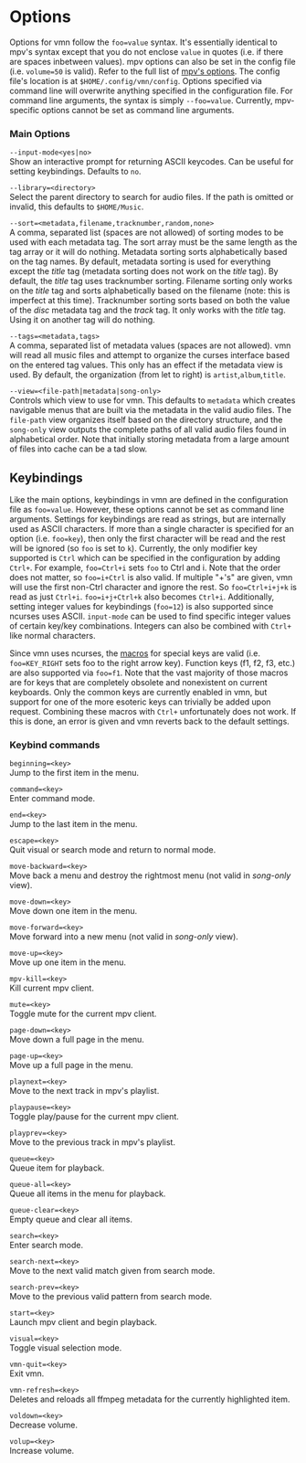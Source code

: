 # Options

Options for vmn follow the `foo=value` syntax. It's essentially identical to mpv's syntax except that you do not enclose `value` in quotes (i.e. if there are spaces inbetween values). mpv options can also be set in the config file (i.e. `volume=50` is valid). Refer to the full list of [mpv's options](https://github.com/mpv-player/mpv/blob/master/DOCS/man/options.rst). The config file's location is at `$HOME/.config/vmn/config`. Options specified via command line will overwrite anything specified in the configuration file. For command line arguments, the syntax is simply `--foo=value`. Currently, mpv-specific options cannot be set as command line arguments.

### Main Options

``--input-mode<yes|no>``\
   Show an interactive prompt for returning ASCII keycodes. Can be useful for setting keybindings. Defaults to `no`.

``--library=<directory>``\
   Select the parent directory to search for audio files. If the path is omitted or invalid, this defaults to `$HOME/Music`.

``--sort=<metadata,filename,tracknumber,random,none>``\
	A comma, separated list (spaces are not allowed) of sorting modes to be used with each metadata tag. The sort array must be the same length as the tag array or it will do nothing. Metadata sorting sorts alphabetically based on the tag names. By default, metadata sorting is used for everything except the *title* tag (metadata sorting does not work on the *title* tag). By default, the *title* tag uses tracknumber sorting. Filename sorting only works on the *title* tag and sorts alphabetically based on the filename (note: this is imperfect at this time). Tracknumber sorting sorts based on both the value of the *disc* metadata tag and the *track* tag. It only works with the *title* tag. Using it on another tag will do nothing.

``--tags=<metadata,tags>``\
   A comma, separated list of metadata values (spaces are not allowed). vmn will read all music files and attempt to organize the curses interface based on the entered tag values. This only has an effect if the metadata view is used. By default, the organization (from let to right) is `artist`,`album`,`title`.

``--view=<file-path|metadata|song-only>``\
   Controls which view to use for vmn. This defaults to `metadata` which creates navigable menus that are built via the metadata in the valid audio files. The `file-path` view organizes itself based on the directory structure, and the `song-only` view outputs the complete paths of all valid audio files found in alphabetical order. Note that initially storing metadata from a large amount of files into cache can be a tad slow.

## Keybindings

Like the main options, keybindings in vmn are defined in the configuration file as `foo=value`. However, these options cannot be set as command line arguments. Settings for keybindings are read as strings, but are internally used as ASCII characters. If more than a single character is specified for an option (i.e. `foo=key`), then only the first character will be read and the rest will be ignored (so `foo` is set to `k`). Currently, the only modifier key supported is `Ctrl` which can be specified in the configuration by adding `Ctrl+`. For example, `foo=Ctrl+i` sets `foo` to Ctrl and i. Note that the order does not matter, so `foo=i+Ctrl` is also valid. If multiple "+'s" are given, vmn will use the first non-Ctrl character and ignore the rest. So `foo=Ctrl+i+j+k` is read as just `Ctrl+i`. `foo=i+j+Ctrl+k` also becomes `Ctrl+i`. Additionally, setting integer values for keybindings (`foo=12`) is also supported since ncurses uses ASCII. ``input-mode`` can be used to find specific integer values of certain key/key combinations. Integers can also be combined with `Ctrl+` like normal characters. 

 Since vmn uses ncurses, the [macros](https://www.gnu.org/software/guile-ncurses/manual/html_node/Getting-characters-from-the-keyboard.html) for special keys are valid (i.e. `foo=KEY_RIGHT` sets foo to the right arrow key). Function keys (f1, f2, f3, etc.) are also supported via `foo=f1`. Note that the vast majority of those macros are for keys that are completely obsolete and nonexistent on current keyboards. Only the common keys are currently enabled in vmn, but support for one of the more esoteric keys can trivially be added upon request. Combining these macros with `Ctrl+` unfortunately does not work. If this is done, an error is given and vmn reverts back to the default settings. 

 ### Keybind commands

``beginning=<key>``\
  Jump to the first item in the menu.

``command=<key>``\
  Enter command mode.

``end=<key>``\
  Jump to the last item in the menu.

``escape=<key>``\
  Quit visual or search mode and return to normal mode.

``move-backward=<key>``\
  Move back a menu and destroy the rightmost menu (not valid in *song-only* view).

``move-down=<key>``\
  Move down one item in the menu.

``move-forward=<key>``\
  Move forward into a new menu (not valid in *song-only* view).

``move-up=<key>``\
  Move up one item in the menu.

``mpv-kill=<key>``\
  Kill current mpv client.

``mute=<key>``\
  Toggle mute for the current mpv client.

``page-down=<key>``\
  Move down a full page in the menu.

``page-up=<key>``\
  Move up a full page in the menu.

``playnext=<key>``\
  Move to the next track in mpv's playlist.

``playpause=<key>``\
  Toggle play/pause for the current mpv client.

``playprev=<key>``\
  Move to the previous track in mpv's playlist.

``queue=<key>``\
  Queue item for playback.

``queue-all=<key>``\
  Queue all items in the menu for playback.

``queue-clear=<key>``\
  Empty queue and clear all items.

``search=<key>``\
  Enter search mode.

``search-next=<key>``\
  Move to the next valid match given from search mode.

``search-prev=<key>``\
  Move to the previous valid pattern from search mode.

``start=<key>``\
  Launch mpv client and begin playback.

``visual=<key>``\
  Toggle visual selection mode.

``vmn-quit=<key>``\
  Exit vmn.

``vmn-refresh=<key>``\
  Deletes and reloads all ffmpeg metadata for the currently highlighted item.

``voldown=<key>``\
  Decrease volume.

``volup=<key>``\
  Increase volume.
